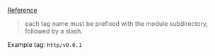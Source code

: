 [Reference](https://go.dev/ref/mod#vcs-version)

> each tag name must be prefixed with the module subdirectory, followed by a slash.

Example tag: `http/v0.0.1`

